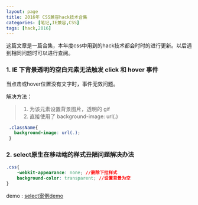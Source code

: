 ```yaml
---
layout: page
title: 2016年 CSS兼容hack技术合集
categories: [笔记,IE兼容,CSS]
tags: [hack,2016]
---
```


这篇文章是一篇合集，本年度css中用到的hack技术都会时时的进行更新。以后遇到相同问题时可以进行查阅。

### 1. IE 下背景透明的空白元素无法触发 click 和 hover 事件
当点击或hover位置没有文字时，事件无效问题。

解决方法：

>1.   为该元素设置背景图片，透明的 gif 
>2.   直接使用了 background-image: url(.)

```css
 .className{
   background-image: url(.);
 }
```


### 2. select原生在移动端的样式丑陋问题解决办法

```css
.css{
    -webkit-appearance: none; //删除下拉样式
    background-color: transparent; //设置背景为空
}
```

demo : [select案例demo]({{site.baseurl}}/examples/select/index.html)